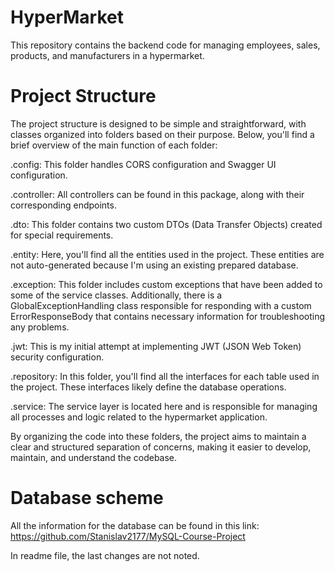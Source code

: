 # HyperMarket
This repository contains the backend code for managing employees, sales, products, and manufacturers in a hypermarket.

# Project Structure
The project structure is designed to be simple and straightforward, with classes organized into folders based on their purpose. Below, you'll find a brief overview of the main function of each folder:

.config: This folder handles CORS configuration and Swagger UI configuration.

.controller: All controllers can be found in this package, along with their corresponding endpoints.

.dto: This folder contains two custom DTOs (Data Transfer Objects) created for special requirements.

.entity: Here, you'll find all the entities used in the project. These entities are not auto-generated because I'm using an existing prepared database.

.exception: This folder includes custom exceptions that have been added to some of the service classes. Additionally, there is a GlobalExceptionHandling class responsible for responding with a custom ErrorResponseBody that contains necessary information for troubleshooting any problems.

.jwt: This is my initial attempt at implementing JWT (JSON Web Token) security configuration.

.repository: In this folder, you'll find all the interfaces for each table used in the project. These interfaces likely define the database operations.

.service: The service layer is located here and is responsible for managing all processes and logic related to the hypermarket application.

By organizing the code into these folders, the project aims to maintain a clear and structured separation of concerns, making it easier to develop, maintain, and understand the codebase.

# Database scheme

All the information for the database can be found in this link: https://github.com/Stanislav2177/MySQL-Course-Project

In readme file, the last changes are not noted.








          

